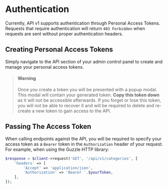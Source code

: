 # Authentication

Currently, API v1 supports authentication through Personal Access Tokens. Requests that require authentication will return `403 Forbidden` when requests are sent without proper authentication headers.

## Creating Personal Access Tokens
Simply navigate to the API section of your admin control panel to create and manage your personal access tokens.

> #### Warning
> Once you create a token you will be presented with a popup modal. This modal will contain your generated token. **Copy this token down** as it will not be accessible afterwards. If you forget or lose this token, you will not be able to recover it and will be required to delete and re-create a new token to gain access to the API.

## Passing The Access Token
When calling endpoints against the API, you will be required to specify your access token as a `Bearer` token in the `Authorization` header of your request. For example, when using the Guzzle HTTP library:

```php
$response = $client->request('GET', '/api/v1/categories', [
    'headers' => [
        'Accept' => 'application/json',
        'Authorization' => 'Bearer '.$yourToken,
    ],
]);
```
